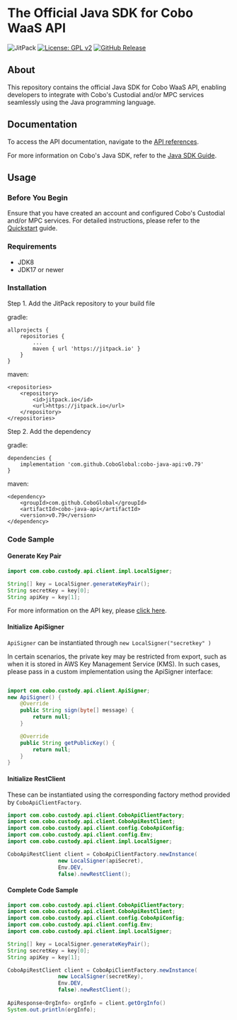 # The Official Java SDK for Cobo WaaS API

![JitPack](https://jitpack.io/v/CoboGlobal/cobo-java-api.svg)
[![License: GPL v2](https://img.shields.io/badge/License-GPL_v2-blue.svg)](https://www.gnu.org/licenses/old-licenses/gpl-2.0.en.html)
[![GitHub Release](https://img.shields.io/github/release/CoboGlobal/cobo-java-api.svg?style=flat)]()

## About
This repository contains the official Java SDK for Cobo WaaS API, enabling developers to integrate with Cobo's Custodial and/or MPC services seamlessly using the Java programming language.

## Documentation
To access the API documentation, navigate to the [API references](https://www.cobo.com/developers/api-references/overview/).

For more information on Cobo's Java SDK, refer to the [Java SDK Guide](https://www.cobo.com/developers/sdks-and-tools/sdks/waas/java).

## Usage

### Before You Begin
Ensure that you have created an account and configured Cobo's Custodial and/or MPC services. 
For detailed instructions, please refer to the [Quickstart](https://www.cobo.com/developers/get-started/overview/quickstart) guide.

### Requirements
- JDK8 
- JDK17 or newer

### Installation
Step 1. Add the JitPack repository to your build file

gradle:

```
allprojects {
    repositories {
        ...
        maven { url 'https://jitpack.io' }
    }
}
```

maven:

```
<repositories>
    <repository>
        <id>jitpack.io</id>
        <url>https://jitpack.io</url>
    </repository>
</repositories>
```

Step 2. Add the dependency

gradle:

```
dependencies {
    implementation 'com.github.CoboGlobal:cobo-java-api:v0.79'
}
```

maven:

```
<dependency>
    <groupId>com.github.CoboGlobal</groupId>
    <artifactId>cobo-java-api</artifactId>
    <version>v0.79</version>
</dependency>
```

### Code Sample
#### Generate Key Pair
```java
import com.cobo.custody.api.client.impl.LocalSigner;

String[] key = LocalSigner.generateKeyPair();
String secretKey = key[0];
String apiKey = key[1];
```
For more information on the API key, please [click here](https://www.cobo.com/developers/api-references/overview/authentication).

#### Initialize ApiSigner
`ApiSigner` can be instantiated through `new LocalSigner("secretkey" )`


In certain scenarios, the private key may be restricted from export, such as when it is stored in AWS Key Management Service (KMS). 
In such cases, please pass in a custom implementation using the ApiSigner interface:
```java

import com.cobo.custody.api.client.ApiSigner;
new ApiSigner() {
    @Override
    public String sign(byte[] message) {
        return null;
    }

    @Override
    public String getPublicKey() {
        return null;
    }
}
```

#### Initialize RestClient
These can be instantiated using the corresponding factory method provided by `CoboApiClientFactory`.

```java
import com.cobo.custody.api.client.CoboApiClientFactory;
import com.cobo.custody.api.client.CoboApiRestClient;
import com.cobo.custody.api.client.config.CoboApiConfig;
import com.cobo.custody.api.client.config.Env;
import com.cobo.custody.api.client.impl.LocalSigner;

CoboApiRestClient client = CoboApiClientFactory.newInstance(
                new LocalSigner(apiSecret),
                Env.DEV,
                false).newRestClient();
```

#### Complete Code Sample
```java
import com.cobo.custody.api.client.CoboApiClientFactory;
import com.cobo.custody.api.client.CoboApiRestClient;
import com.cobo.custody.api.client.config.CoboApiConfig;
import com.cobo.custody.api.client.config.Env;
import com.cobo.custody.api.client.impl.LocalSigner;

String[] key = LocalSigner.generateKeyPair();
String secretKey = key[0];
String apiKey = key[1];

CoboApiRestClient client = CoboApiClientFactory.newInstance(
                new LocalSigner(secretKey),
                Env.DEV,
                false).newRestClient();
                
ApiResponse<OrgInfo> orgInfo = client.getOrgInfo()
System.out.println(orgInfo);
```